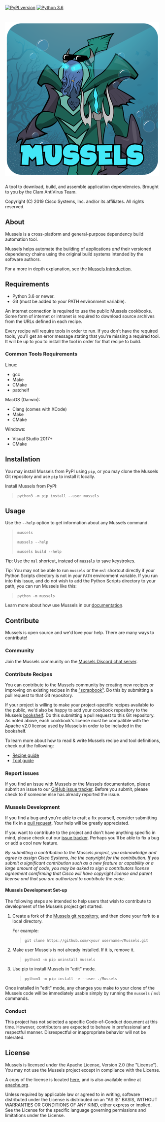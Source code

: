 [![PyPI version](https://badge.fury.io/py/mussels.svg)](https://badge.fury.io/py/mussels) [![Python 3.6](https://img.shields.io/badge/python-3.6-blue.svg)](https://www.python.org/downloads/release/python-360/)

# ![image](images/mussels-500.png)

A tool to download, build, and assemble application dependencies.
Brought to you by the Clam AntiVirus Team.

Copyright (C) 2019 Cisco Systems, Inc. and/or its affiliates. All rights reserved.

## About

Mussels is a cross-platform and general-purpose dependency build automation tool.

Mussels helps automate the building of applications _and_ their versioned dependency chains using the original build systems intended by the software authors.

For a more in depth explanation, see the [Mussels Introduction](docs/introduction.md).

## Requirements

- Python 3.6 or newer.
- Git (must be added to your PATH environment variable).

An internet connection is required to use the public Mussels cookbooks. Some form of internet or intranet is required to download source archives from the URLs defined in each recipe.

Every recipe will require tools in order to run.  If you don't have the required tools, you'll get an error message stating that you're missing a required tool.  It will be up to you to install the tool in order for that recipe to build.

### Common Tools Requirements

Linux:

- gcc
- Make
- CMake
- patchelf

MacOS (Darwin):

- Clang (comes with XCode)
- Make
- CMake

Windows:

- Visual Studio 2017+
- CMake

## Installation

You may install Mussels from PyPI using `pip`, or you may clone the Mussels Git repository and use `pip` to install it locally.

Install Mussels from PyPI:

> `python3 -m pip install --user mussels`

## Usage

Use the `--help` option to get information about any Mussels command.

> `mussels`
>
> `mussels --help`
>
> `mussels build --help`

_Tip_: Use the `msl` shortcut, instead of `mussels` to save keystrokes.

_Tip_: You may not be able to run `mussels` or the `msl` shortcut directly if your Python Scripts directory is not in your `PATH` environment variable. If you run into this issue, and do not wish to add the Python Scripts directory to your path, you can run Mussels like this:

> `python -m mussels`

Learn more about how use Mussels in our [documentation](docs/usage.md).

## Contribute

Mussels is open source and we'd love your help. There are many ways to contribute!

### Community

Join the Mussels community on the [Mussels Discord chat server](https://discord.gg/My6Mqxt).

### Contribute Recipes

You can contribute to the Mussels community by creating new recipes or improving on existing recipes in the ["scrapbook"](https://github.com/Cisco-Talos/mussels-recipe-scrapbook). Do this by submitting a pull request to that Git repository.

If your project is willing to make your project-specific recipes available to the public, we'd also be happy to add your cookbook repository to the Mussels [bookshelf](mussels/bookshelf.py). Do this submitting a pull request to this Git repository. As noted above, each cookbook's license must be compatible with the Apache v2.0 license used by Mussels in order to be included in the bookshelf.

To learn more about how to read & write Mussels recipe and tool definitions, check out the following:

- [Recipe guide](docs/recipes.md)
- [Tool guide](docs/tools.md)

### Report issues

If you find an issue with Mussels or the Mussels documentation, please submit an issue to our [GitHub issue tracker](https://github.com/Cisco-Talos/Mussels/issues).  Before you submit, please check to if someone else has already reported the issue.

### Mussels Development

If you find a bug and you're able to craft a fix yourself, consider submitting the fix in a [pull request](https://github.com/Cisco-Talos/Mussels/pulls). Your help will be greatly appreciated.

If you want to contribute to the project and don't have anything specific in mind, please check out our [issue tracker](https://github.com/Cisco-Talos/Mussels/issues).  Perhaps you'll be able to fix a bug or add a cool new feature.

_By submitting a contribution to the Mussels project, you acknowledge and agree to assign Cisco Systems, Inc the copyright for the contribution. If you submit a significant contribution such as a new feature or capability or a large amount of code, you may be asked to sign a contributors license agreement comfirming that Cisco will have copyright license and patent license and that you are authorized to contribute the code._

#### Mussels Development Set-up

The following steps are intended to help users that wish to contribute to development of the Mussels project get started.

1. Create a fork of the [Mussels git repository](https://github.com/Cisco-Talos/Mussels), and then clone your fork to a local directory.

    For example:

    > `git clone https://github.com/<your username>/Mussels.git`

2. Make user Mussels is not already installed.  If it is, remove it.

    > `python3 -m pip uninstall mussels`

3. Use pip to install Mussels in "edit" mode.

    > `python3 -m pip install -e --user ./Mussels`

Once installed in "edit" mode, any changes you make to your clone of the Mussels code will be immediately usable simply by running the `mussels` / `msl` commands.

### Conduct

This project has not selected a specific Code-of-Conduct document at this time. However, contributors are expected to behave in professional and respectful manner. Disrespectful or inappropriate behavior will not be tolerated.

## License

Mussels is licensed under the Apache License, Version 2.0 (the "License"). You may not use the Mussels project except in compliance with the License.

A copy of the license is located [here](LICENSE), and is also available online at [apache.org](http://www.apache.org/licenses/LICENSE-2.0).

Unless required by applicable law or agreed to in writing, software
distributed under the License is distributed on an "AS IS" BASIS,
WITHOUT WARRANTIES OR CONDITIONS OF ANY KIND, either express or implied.
See the License for the specific language governing permissions and
limitations under the License.
